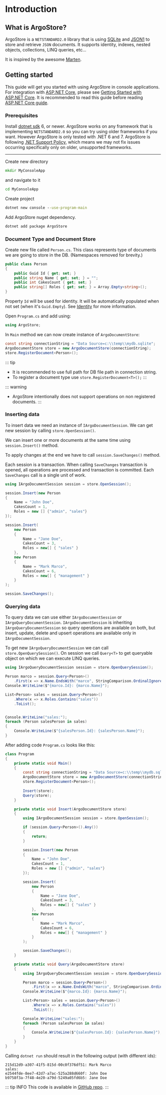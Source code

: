 # Introduction

## What is ArgoStore?

ArgoStore is a `NETSTANDARD2.0` library that is using [SQLite](https://www.sqlite.org)
and [JSON1](https://www.sqlite.org/json1.html) to store and retrieve `JSON` documents.
It supports identity, indexes, nested objects, collections, LINQ queries, etc...

It is inspired by the awesome [Marten](https://martendb.io/).

## Getting started

This guide will get you started with using ArgoStore in console applications.
For integration with [ASP.NET Core](https://learn.microsoft.com/en-us/aspnet/core/introduction-to-aspnet-core?view=aspnetcore-7.0), please see [Getting Started with ASP.NET Core](/docs/getting-started-aspnetcore).
It is recommended to read this guide before reading [ASP.NET Core guide](/docs/getting-started-aspnetcore).

### Prerequisites

Install [dotnet sdk](https://dot.net) 6, or newer.
ArgoStore works on any framework that is implementing `NETSTANDARD2.0` so you can try using older frameworks if you want. However ArgoStore is only tested with .NET 6 and 7.
ArgoStore is following [.NET Support Policy](https://dotnet.microsoft.com/en-us/platform/support/policy/dotnet-core), which means we may not fix issues occurring specifically only on older, unsupported frameworks.

---

Create new directory

```cmd
mkdir MyConsoleApp
```

and navigate to it

```cmd
cd MyConsoleApp
```

Create project

```cmd
dotnet new console --use-program-main
```

Add ArgoStore nuget dependency.

```cmd
dotnet add package ArgoStore
```

### Document Type and Document Store

Create new file called `Person.cs`.
This class represents type of documents we are going to store in the DB.
(Namespaces removed for brevity.)

```csharp
public class Person
{
    public Guid Id { get; set; }
    public string Name { get; set; } = "";
    public int CakesCount { get; set; }
    public string[] Roles { get; set; } = Array.Empty<string>();
}
```

Property `Id` will be used for identity.
It will be automatically populated when not set (when it's `Guid.Empty`).
See [Identity]() for more information.

Open `Program.cs` and add using:

```csharp
using ArgoStore;
```

In `Main` method we can now create instance of `ArgoDocumentStore`:

```csharp
const string connectionString = "Data Source=c:\\temp\\mydb.sqlite";
ArgoDocumentStore store = new ArgoDocumentStore(connectionString);
store.RegisterDocument<Person>();
```

::: tip
- It is recommended to use full path for DB file path in connection string.
- To register a document type use `store.RegisterDocument<T>();`
:::

::: warning
- ArgoStore intentionally does not support operations on non registered documents.
:::

### Inserting data

To insert data we need an instance of `IArgoDocumentSession`.
We can get new session by calling `store.OpenSession()`.

We can insert one or more documents at the same time using `session.Insert()` method.

To apply changes at the end we have to call `session.SaveChanges()` method.

Each session is a transaction. When calling `SaveChanges` transaction
is opened, all operations are processed and transaction is committed.
Each `SaveChanges` call is a single unit of work.

```csharp
using IArgoDocumentSession session = store.OpenSession();

session.Insert(new Person
{
    Name = "John Doe",
    CakesCount = 1,
    Roles = new [] {"admin", "sales"}
});

session.Insert(
    new Person
    {
        Name = "Jane Doe",
        CakesCount = 3,
        Roles = new[] { "sales" }
    },
    new Person
    {
        Name = "Mark Marco",
        CakesCount = 6,
        Roles = new[] { "management" }
    }
);

session.SaveChanges();
```

### Querying data

To query data we can use either `IArgoDocumentSession` or `IArgoQueryDocumentSession`.
`IArgoDocumentSession` is inheriting `IArgoQueryDocumentSession` so query operations 
are available on both, but insert, update, delete and upsert operations are available
only in `IArgoDocumentSession`.

To get new `IArgoQueryDocumentSession` we can call `store.OpenQuerySession()`.
On session we call `Query<T>` to get queryable object on which we can execute
LINQ queries.

```csharp
using IArgoQueryDocumentSession session = store.OpenQuerySession();

Person marco = session.Query<Person>()
    .First(x => x.Name.EndsWith("marco", StringComparison.OrdinalIgnoreCase));
Console.WriteLine($"{marco.Id}: {marco.Name}");

List<Person> sales = session.Query<Person>()
    .Where(x => x.Roles.Contains("sales"))
    .ToList();


Console.WriteLine("sales:");
foreach (Person salesPerson in sales)
{
    Console.WriteLine($"{salesPerson.Id}: {salesPerson.Name}");
}
```

After adding code `Program.cs` looks like this:

```csharp
class Program
{
    private static void Main()
    {
        const string connectionString = "Data Source=c:\\temp\\mydb.sqlite";
        ArgoDocumentStore store = new ArgoDocumentStore(connectionString);
        store.RegisterDocument<Person>();
        
        Insert(store);
        Query(store);
    }

    private static void Insert(ArgoDocumentStore store)
    {
        using IArgoDocumentSession session = store.OpenSession();

        if (session.Query<Person>().Any())
        {
            return;
        }

        session.Insert(new Person
        {
            Name = "John Doe",
            CakesCount = 1,
            Roles = new [] {"admin", "sales"}
        });

        session.Insert(
            new Person
            {
                Name = "Jane Doe",
                CakesCount = 3,
                Roles = new[] { "sales" }
            },
            new Person
            {
                Name = "Mark Marco",
                CakesCount = 6,
                Roles = new[] { "management" }
            }
        );

        session.SaveChanges();
    }

    private static void Query(ArgoDocumentStore store)
    {
        using IArgoQueryDocumentSession session = store.OpenQuerySession();

        Person marco = session.Query<Person>()
            .First(x => x.Name.EndsWith("marco", StringComparison.OrdinalIgnoreCase));
        Console.WriteLine($"{marco.Id}: {marco.Name}");

        List<Person> sales = session.Query<Person>()
            .Where(x => x.Roles.Contains("sales"))
            .ToList();

        Console.WriteLine("sales:");
        foreach (Person salesPerson in sales)
        {
            Console.WriteLine($"{salesPerson.Id}: {salesPerson.Name}");
        }
    }
}
```

Calling `dotnet run` should result in the following output (with different ids):

```
215d12d9-a307-41f5-815d-00c0f376df51: Mark Marco
sales:
e2544fde-8ee7-42d7-a7ac-525a288d660f: John Doe
b9758f3a-7f48-4e20-a79d-5249a05fd6b5: Jane Doe
```

::: tip INFO
This code is available in [GitHub repo](https://github.com/stanac/ArgoStore/tree/master/examples).
:::